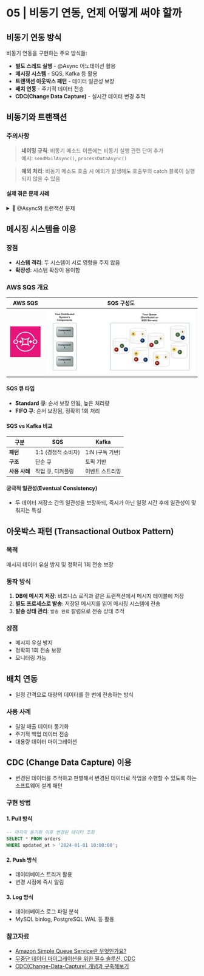 # 05 | 비동기 연동, 언제 어떻게 써야 할까

## 비동기 연동 방식

비동기 연동을 구현하는 주요 방식들:

- **별도 스레드 실행** - @Async 어노테이션 활용
- **메시징 시스템** - SQS, Kafka 등 활용
- **트랜잭션 아웃박스 패턴** - 데이터 일관성 보장
- **배치 연동** - 주기적 데이터 전송
- **CDC(Change Data Capture)** - 실시간 데이터 변경 추적


## 비동기와 트랜잭션

### 주의사항
> **네이밍 규칙**: 비동기 메소드 이름에는 비동기 실행 관련 단어 추가  
> 예시: `sendMailAsync()`, `processDataAsync()`

> **예외 처리**: 비동기 메소드 호출 시 예외가 발생해도 호출부의 catch 블록이 실행되지 않을 수 있음

#### 실제 겪은 문제 사례

<details>
<summary>🤔 @Async와 트랜잭션 문제</summary>

```java
@Slf4j
@RequiredArgsConstructor
@Service
public class DrivingServiceImpl implements DrivingService {

    private final DrivingRecordRepository drivingRecordRepository;
    private final AthenaQueryService athenaQueryService;
    private final RedisStreamService redisStreamService;

    private final static int TIME_FOR_WAIT = 150000;

    @Async("taskExecutor")
    @Override
    public void summarize(DrivingCompletionRequestDto requestDto) {
        DrivingRecord drivingRecord = DrivingRecord.createInitialRecord(
            requestDto.getDrivingId(), requestDto.getUserId());

        DrivingRecord savedRecord = drivingRecordRepository.save(drivingRecord);

        processAfterDelay(savedRecord.getId(), requestDto.getDrivingId(), requestDto.getUserId());
    }

    @Async("taskExecutor")
    public void processAfterDelay(Long recordId, String drivingId, Long userId) {
        try {
            Thread.sleep(TIME_FOR_WAIT);
            processAnalysis(recordId, drivingId, userId);
        } catch (InterruptedException e) {
            Thread.currentThread().interrupt();
            log.error("주행 분석 처리 중 인터럽트 발생: drivingId={}", drivingId, e);
        } catch (Exception e) {
            log.error("주행 분석 처리 중 오류 발생: drivingId={}", drivingId, e);
        }
    }

    @Transactional
    public void processAnalysis(Long recordId, String drivingId, Long userId) {
        try {
            DrivingAnalysisResultDto drivingResult = athenaQueryService.getDrivingAnalysis(drivingId);
            EventAnalysisResultDto eventResult = athenaQueryService.getEventAnalysis(drivingId);

            updateDrivingRecord(recordId, drivingResult, eventResult);
        } catch (Exception e) {
            log.error("아테나 쿼리 처리 중 오류 발생: drivingId={}", drivingId, e);
            throw e;
        }
    }

    private void updateDrivingRecord(Long recordId, DrivingAnalysisResultDto drivingResult, 
                                   EventAnalysisResultDto eventResult) {
        DrivingRecord record = drivingRecordRepository.findById(recordId)
            .orElseThrow(() -> new BusinessException(DrivingErrorCode.DRIVING_RECORD_NOT_FOUND,
                "주행 기록을 찾을 수 없습니다: " + recordId));

        record.update(drivingResult, eventResult); 
        // ➡️ update() 시 자동 저장이 안 됨. 아래 줄을 써줘야 update가 됨
        drivingRecordRepository.save(record);

        redisStreamService.publishDrivingEvent(DrivingEventDto.of(record));
        log.info("주행 분석 완료: drivingId={}, recordId={}", record.getDrivingId(), recordId);
    }
}
```

**문제점**: 비동기와 트랜잭션이 꼬여서 `update()` 함수의 Dirty Checking이 제대로 동작하지 않음  
**원인**: 추가 분석 예정...

</details>


## 메시징 시스템을 이용

### 장점
- **시스템 격리**: 두 시스템이 서로 영향을 주지 않음
- **확장성**: 시스템 확장이 용이함

### AWS SQS 개요

| AWS SQS  | SQS 구성도 |
|:---:|:---:|
| <img src="/img/04_1.png" width="180px"> | <img src="/img/04_2.png"> |

#### SQS 큐 타입
- **Standard 큐**: 순서 보장 안됨, 높은 처리량
- **FIFO 큐**: 순서 보장됨, 정확히 1회 처리

#### SQS vs Kafka 비교

| 구분 | SQS | Kafka |
|------|-----|-------|
| **패턴** | 1:1 (경쟁적 소비자) | 1:N (구독 기반) |
| **구조** | 단순 큐 | 토픽 기반 |
| **사용 사례** | 작업 큐, 디커플링 | 이벤트 스트리밍 |

#### 궁극적 일관성(Eventual Consistency)

- 두 데이터 저장소 간의 일관성을 보장하되, 즉시가 아닌 일정 시간 후에 일관성이 맞춰지는 특성


## 아웃박스 패턴 (Transactional Outbox Pattern)

### 목적
메시지 데이터 유실 방지 및 정확히 1회 전송 보장

### 동작 방식
1. **DB에 메시지 저장**: 비즈니스 로직과 같은 트랜잭션에서 메시지 테이블에 저장
2. **별도 프로세스로 발송**: 저장된 메시지를 읽어 메시징 시스템에 전송
3. **발송 상태 관리**: `발송 완료` 칼럼으로 전송 상태 추적

### 장점
- 메시지 유실 방지
- 정확히 1회 전송 보장
- 모니터링 가능

## 배치 연동
- 일정 간격으로 대량의 데이터를 한 번에 전송하는 방식

### 사용 사례
- 일일 매출 데이터 동기화
- 주기적 백업 데이터 전송
- 대용량 데이터 마이그레이션


## CDC (Change Data Capture) 이용
- 변경된 데이터를 추적하고 판별해서 변경된 데이터로 작업을 수행할 수 있도록 하는 소프트웨어 설계 패턴

### 구현 방법

#### 1. Pull 방식
```sql
-- 마지막 동기화 이후 변경된 데이터 조회
SELECT * FROM orders 
WHERE updated_at > '2024-01-01 10:00:00';
```

#### 2. Push 방식
- 데이터베이스 트리거 활용
- 변경 시점에 즉시 알림

#### 3. Log 방식
- 데이터베이스 로그 파일 분석
- MySQL binlog, PostgreSQL WAL 등 활용

### 참고자료

- [Amazon Simple Queue Service란 무엇인가요?](https://docs.aws.amazon.com/ko_kr/AWSSimpleQueueService/latest/SQSDeveloperGuide/welcome.html)
- [무중단 데이터 마이그레이션을 위한 필수 솔루션, CDC](https://www.samsungsds.com/kr/insights/migration_cdc.html)
- [CDC(Change-Data-Capture) 개념과 구축해보기](https://suminii.tistory.com/entry/CDCChange-Data-Capture-%EA%B0%9C%EB%85%90%EA%B3%BC-%EA%B5%AC%EC%B6%95%ED%95%B4%EB%B3%B4%EA%B8%B0)
